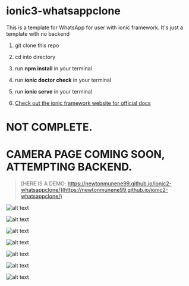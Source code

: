 # ionic3-whatsappclone
This is a template for WhatsApp for user with ionic framework. It's just a template with no backend

1. git clone this repo

2. cd into directory

3. run **npm install** in your terminal

4. run **ionic doctor check** in your terminal

5. run **ionic serve** in your terminal

6. [Check out the ionic framework website for official docs](https://ionicframework.com)

# NOT COMPLETE.
# CAMERA PAGE COMING SOON, ATTEMPTING BACKEND.

> [HERE IS A DEMO: https://newtonmunene99.github.io/ionic2-whatsappclone/](https://newtonmunene99.github.io/ionic2-whatsappclone/)

![alt text](https://newtonmunene99.github.io/ionic2-whatsappclone/demo/assets/imgs/1.png "Logo Title Text 1")

![alt text](https://newtonmunene99.github.io/ionic2-whatsappclone/demo/assets/imgs/2.png "Logo Title Text 1")

![alt text](https://newtonmunene99.github.io/ionic2-whatsappclone/demo/assets/imgs/3.png "Logo Title Text 1")

![alt text](https://newtonmunene99.github.io/ionic2-whatsappclone/demo/assets/imgs/4.png "Logo Title Text 1")

![alt text](https://newtonmunene99.github.io/ionic2-whatsappclone/demo/assets/imgs/5.png "Logo Title Text 1")

![alt text](https://newtonmunene99.github.io/ionic2-whatsappclone/demo/assets/imgs/6.png "Logo Title Text 1")

![alt text](https://newtonmunene99.github.io/ionic2-whatsappclone/demo/assets/imgs/7.png "Logo Title Text 1")
